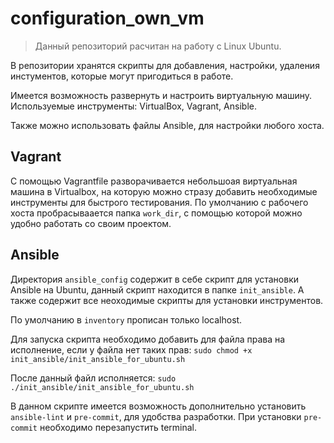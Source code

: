 # configuration_own_vm

> Данный репозиторий расчитан на работу с Linux Ubuntu.

В репозитории хранятся скрипты для добавления, настройки, удаления инстументов, которые могут пригодиться в работе.

Имеется возможность развернуть и настроить виртуальную машину. Используемые инструменты: VirtualBox, Vagrant, Ansible.

Также можно использовать файлы Ansible, для настройки любого хоста.

## Vagrant

С помощью Vagrantfile разворачивается небольшоая виртуальная машина в Virtualbox, на которую можно стразу добавить необходимые инструменты для быстрого тестирования.
По умолчанию с рабочего хоста пробрасываается папка `work_dir`, с помощью которой можно удобно работать со своим проектом.

## Ansible

Директория `ansible_config` содержит в себе скрипт для установки Ansible на Ubuntu, данный скрипт находится в папке `init_ansible`. А также содержит все неоходимые скрипты для установки инструментов. 

По умолчанию в `inventory` прописан только localhost.

Для запуска скрипта необходимо добавить для файла права на исполнение, если у файла нет таких прав:
```sudo chmod +x init_ansible/init_ansible_for_ubuntu.sh```

После данный файл исполняется:
```sudo ./init_ansible/init_ansible_for_ubuntu.sh```

В данном скрипте имеется возможность дополнительно установить `ansible-lint` и `pre-commit`, для удобства разработки.
При установки `pre-commit` необходимо перезапустить terminal.
